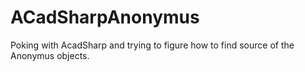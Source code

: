 # ACadSharpAnonymus
Poking with AcadSharp and trying to figure how to find source of the Anonymus objects.
